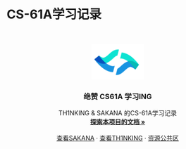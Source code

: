 # CS-61A学习记录

<!-- PROJECT SHIELDS -->

<!-- PROJECT LOGO -->
<br />

<p align="center">
  <a href="https://github.com/TH1NKING/cs61a-repository/">
    <img src="images/logo.png" alt="Logo" width="120" height="80">
  </a>

  <h3 align="center">绝赞 CS61A 学习ING</h3>
  <p align="center">
    TH1NKING & SAKANA 的CS-61A学习记录
    <br />
    <a href="https://github.com/TH1NKING/cs61a-repository"><strong>探索本项目的文档 »</strong></a>
    <br />
    <br />
    <a href="https://github.com/TH1NKING/cs61a-repository/tree/main/SAKANA">查看SAKANA</a>
    ·
    <a href="https://github.com/TH1NKING/cs61a-repository/tree/main/TH1NKING">查看TH1NKING</a>
    ·
    <a href="https://github.com/TH1NKING/cs61a-repository/tree/main/Public">资源公共区</a>
  </p>

</p>

<!-- links -->
[your-project-path]:TH1NKING/cs61a-repository
[contributors-shield]: https://img.shields.io/github/contributors/shaojintian/Best_README_template.svg?style=flat-square
[contributors-url]: https://github.com/shaojintian/Best_README_template/graphs/contributors
[forks-shield]: https://img.shields.io/github/forks/shaojintian/Best_README_template.svg?style=flat-square
[forks-url]: https://github.com/shaojintian/Best_README_template/network/members
[stars-shield]: https://img.shields.io/github/stars/shaojintian/Best_README_template.svg?style=flat-square
[stars-url]: https://github.com/shaojintian/Best_README_template/stargazers
[issues-shield]: https://img.shields.io/github/issues/shaojintian/Best_README_template.svg?style=flat-square
[issues-url]: https://img.shields.io/github/issues/shaojintian/Best_README_template.svg
[license-shield]: https://img.shields.io/github/license/shaojintian/Best_README_template.svg?style=flat-square
[license-url]: https://github.com/shaojintian/Best_README_template/blob/master/LICENSE.txt
[linkedin-shield]: https://img.shields.io/badge/-LinkedIn-black.svg?style=flat-square&logo=linkedin&colorB=555
[linkedin-url]: https://linkedin.com/in/shaojintian





